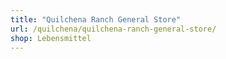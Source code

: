 ```yaml
---
title: "Quilchena Ranch General Store"
url: /quilchena/quilchena-ranch-general-store/
shop: Lebensmittel
---
```

